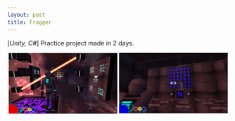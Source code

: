 ```yaml
---
layout: post
title: Frogger
---
```


[*Unity, C#*] Practice project made in 2 days.
<p align="middle">
  <img src="/images/chromasolver1.png" width="49%" />
  <img src="/images/chromasolver2.png" width="49%" /> 
</p>
